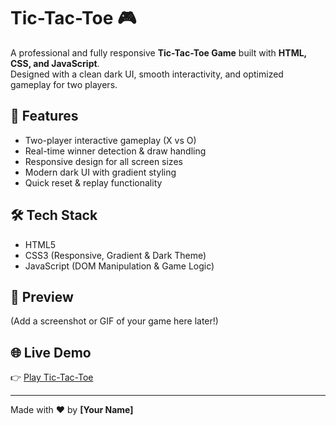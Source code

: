 # Tic-Tac-Toe 🎮

A professional and fully responsive **Tic-Tac-Toe Game** built with **HTML, CSS, and JavaScript**.  
Designed with a clean dark UI, smooth interactivity, and optimized gameplay for two players.  

## 🚀 Features
- Two-player interactive gameplay (X vs O)
- Real-time winner detection & draw handling
- Responsive design for all screen sizes
- Modern dark UI with gradient styling
- Quick reset & replay functionality

## 🛠️ Tech Stack
- HTML5  
- CSS3 (Responsive, Gradient & Dark Theme)  
- JavaScript (DOM Manipulation & Game Logic)  

## 📸 Preview
(Add a screenshot or GIF of your game here later!)

## 🌐 Live Demo
👉 [Play Tic-Tac-Toe ](https://shah0x.github.io/tic-tac-toe/)

---
Made with ❤️ by **[Your Name]**
